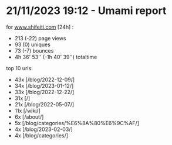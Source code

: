 # 21/11/2023 19:12 - Umami report
for www.shifeiti.com [24h] :

 - 213 (-22) page views
 - 93 (0) uniques
 - 73 (-7) bounces
 - 4h 36' 53'' (-1h 40' 39'') totaltime


top 10 urls:
 - 43x [/blog/2022-12-09/]
 - 34x [/blog/2023-01-12/]
 - 33x [/blog/2022-12-22/]
 - 31x [/]
 - 21x [/blog/2022-05-07/]
 - 11x [/wiki/]
 - 6x [/about/]
 - 5x [/blog/categories/%E6%8A%80%E6%9C%AF/]
 - 4x [/blog/2023-02-03/]
 - 4x [/blog/categories/]


